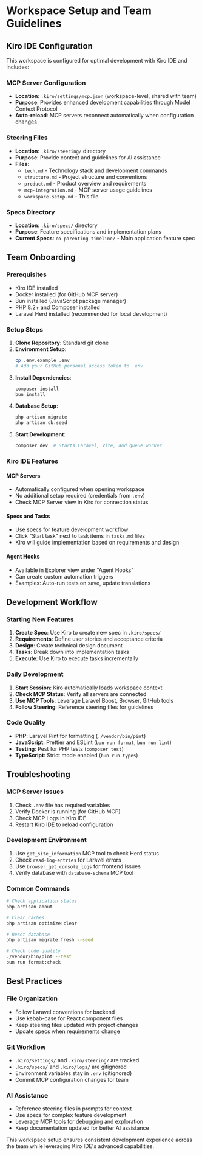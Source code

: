 # Workspace Setup and Team Guidelines

## Kiro IDE Configuration

This workspace is configured for optimal development with Kiro IDE and includes:

### MCP Server Configuration
- **Location**: `.kiro/settings/mcp.json` (workspace-level, shared with team)
- **Purpose**: Provides enhanced development capabilities through Model Context Protocol
- **Auto-reload**: MCP servers reconnect automatically when configuration changes

### Steering Files
- **Location**: `.kiro/steering/` directory
- **Purpose**: Provide context and guidelines for AI assistance
- **Files**:
  - `tech.md` - Technology stack and development commands
  - `structure.md` - Project structure and conventions
  - `product.md` - Product overview and requirements
  - `mcp-integration.md` - MCP server usage guidelines
  - `workspace-setup.md` - This file

### Specs Directory
- **Location**: `.kiro/specs/` directory
- **Purpose**: Feature specifications and implementation plans
- **Current Specs**: `co-parenting-timeline/` - Main application feature spec

## Team Onboarding

### Prerequisites
- Kiro IDE installed
- Docker installed (for GitHub MCP server)
- Bun installed (JavaScript package manager)
- PHP 8.2+ and Composer installed
- Laravel Herd installed (recommended for local development)

### Setup Steps
1. **Clone Repository**: Standard git clone
2. **Environment Setup**: 
   ```bash
   cp .env.example .env
   # Add your GitHub personal access token to .env
   ```
3. **Install Dependencies**:
   ```bash
   composer install
   bun install
   ```
4. **Database Setup**:
   ```bash
   php artisan migrate
   php artisan db:seed
   ```
5. **Start Development**:
   ```bash
   composer dev  # Starts Laravel, Vite, and queue worker
   ```

### Kiro IDE Features

#### MCP Servers
- Automatically configured when opening workspace
- No additional setup required (credentials from `.env`)
- Check MCP Server view in Kiro for connection status

#### Specs and Tasks
- Use specs for feature development workflow
- Click "Start task" next to task items in `tasks.md` files
- Kiro will guide implementation based on requirements and design

#### Agent Hooks
- Available in Explorer view under "Agent Hooks"
- Can create custom automation triggers
- Examples: Auto-run tests on save, update translations

## Development Workflow

### Starting New Features
1. **Create Spec**: Use Kiro to create new spec in `.kiro/specs/`
2. **Requirements**: Define user stories and acceptance criteria
3. **Design**: Create technical design document
4. **Tasks**: Break down into implementation tasks
5. **Execute**: Use Kiro to execute tasks incrementally

### Daily Development
1. **Start Session**: Kiro automatically loads workspace context
2. **Check MCP Status**: Verify all servers are connected
3. **Use MCP Tools**: Leverage Laravel Boost, Browser, GitHub tools
4. **Follow Steering**: Reference steering files for guidelines

### Code Quality
- **PHP**: Laravel Pint for formatting (`./vendor/bin/pint`)
- **JavaScript**: Prettier and ESLint (`bun run format`, `bun run lint`)
- **Testing**: Pest for PHP tests (`composer test`)
- **TypeScript**: Strict mode enabled (`bun run types`)

## Troubleshooting

### MCP Server Issues
1. Check `.env` file has required variables
2. Verify Docker is running (for GitHub MCP)
3. Check MCP Logs in Kiro IDE
4. Restart Kiro IDE to reload configuration

### Development Environment
1. Use `get_site_information` MCP tool to check Herd status
2. Check `read-log-entries` for Laravel errors
3. Use `browser_get_console_logs` for frontend issues
4. Verify database with `database-schema` MCP tool

### Common Commands
```bash
# Check application status
php artisan about

# Clear caches
php artisan optimize:clear

# Reset database
php artisan migrate:fresh --seed

# Check code quality
./vendor/bin/pint --test
bun run format:check
```

## Best Practices

### File Organization
- Follow Laravel conventions for backend
- Use kebab-case for React component files
- Keep steering files updated with project changes
- Update specs when requirements change

### Git Workflow
- `.kiro/settings/` and `.kiro/steering/` are tracked
- `.kiro/specs/` and `.kiro/logs/` are gitignored
- Environment variables stay in `.env` (gitignored)
- Commit MCP configuration changes for team

### AI Assistance
- Reference steering files in prompts for context
- Use specs for complex feature development
- Leverage MCP tools for debugging and exploration
- Keep documentation updated for better AI assistance

This workspace setup ensures consistent development experience across the team while leveraging Kiro IDE's advanced capabilities.